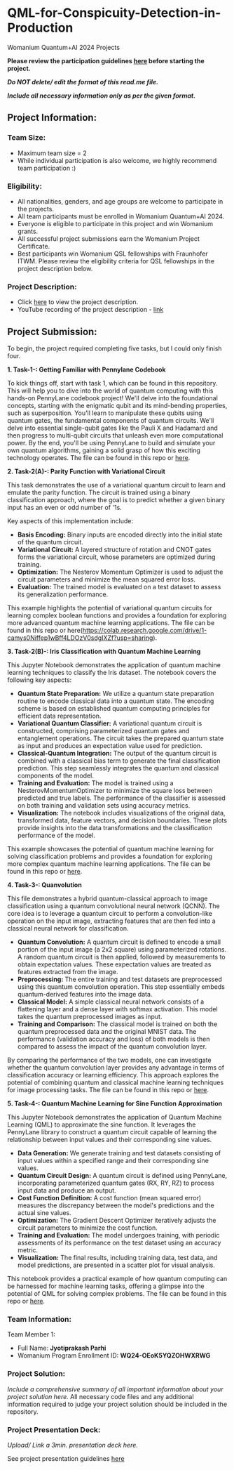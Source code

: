 # QML-for-Conspicuity-Detection-in-Production
Womanium Quantum+AI 2024 Projects

**Please review the participation guidelines [here](https://github.com/womanium-quantum/Quantum-AI-2024) before starting the project.**

_**Do NOT delete/ edit the format of this read.me file.**_

_**Include all necessary information only as per the given format.**_

## Project Information:

### Team Size:
  - Maximum team size = 2
  - While individual participation is also welcome, we highly recommend team participation :)

### Eligibility:
  - All nationalities, genders, and age groups are welcome to participate in the projects.
  - All team participants must be enrolled in Womanium Quantum+AI 2024.
  - Everyone is eligible to participate in this project and win Womanium grants.
  - All successful project submissions earn the Womanium Project Certificate.
  - Best participants win Womanium QSL fellowships with Fraunhofer ITWM. Please review the eligibility criteria for QSL fellowships in the project description below.

### Project Description:
  - Click [here](https://drive.google.com/file/d/1AcctFeXjchtEhYzPUsHpP_b4HGlI4kq9/view?usp=sharing) to view the project description.
  - YouTube recording of the project description - [link](https://youtu.be/Ac1ihFcTRTc?si=i6AIVfQQh8ymYQYp)

## Project Submission:

To begin, the project required completing five tasks, but I could only finish four.

**1. Task-1-: Getting Familiar with Pennylane Codebook**

To kick things off, start with task 1, which can be found in this repository. This will help you to dive into the world of quantum computing with this hands-on PennyLane codebook project! We'll delve into the foundational concepts, starting with the enigmatic qubit and its mind-bending properties, such as superposition. You'll learn to manipulate these qubits using quantum gates, the fundamental components of quantum circuits. We'll delve into essential single-qubit gates like the Pauli X and Hadamard and then progress to multi-qubit circuits that unleash even more computational power. By the end, you'll be using PennyLane to build and simulate your own quantum algorithms, gaining a solid grasp of how this exciting technology operates. 
The file can be found in this repo or [here](https://colab.research.google.com/drive/1q_RwcN7dQW9Z_-MsyuyJq94VDzftILhT?usp=sharing).

**2. Task-2(A)-: Parity Function with Variational Circuit**

This task demonstrates the use of a variational quantum circuit to learn and emulate the parity function. The circuit is trained using a binary classification approach, where the goal is to predict whether a given binary input has an even or odd number of '1s. 

Key aspects of this implementation include:

- **Basis Encoding:** Binary inputs are encoded directly into the initial state of the quantum circuit.
- **Variational Circuit:** A layered structure of rotation and CNOT gates forms the variational circuit, whose parameters are optimized during training.
- **Optimization:** The Nesterov Momentum Optimizer is used to adjust the circuit parameters and minimize the mean squared error loss.
- **Evaluation:**  The trained model is evaluated on a test dataset to assess its generalization performance.

This example highlights the potential of variational quantum circuits for learning complex boolean functions and provides a foundation for exploring more advanced quantum machine learning applications. The file can be found in this repo or here(https://colab.research.google.com/drive/1-camys0Niffep1wBff4LDOzV0sdgIXZf?usp=sharing).

**3. Task-2(B)-: Iris Classification with Quantum Machine Learning**

This Jupyter Notebook demonstrates the application of quantum machine learning techniques to classify the Iris dataset. The notebook covers the following key aspects:

- **Quantum State Preparation:** We utilize a quantum state preparation routine to encode classical data into a quantum state. The encoding scheme is based on established quantum computing principles for efficient data representation.
- **Variational Quantum Classifier:** A variational quantum circuit is constructed, comprising parameterized quantum gates and entanglement operations. The circuit takes the prepared quantum state as input and produces an expectation value used for prediction.
- **Classical-Quantum Integration:** The output of the quantum circuit is combined with a classical bias term to generate the final classification prediction. This step seamlessly integrates the quantum and classical components of the model.
- **Training and Evaluation:** The model is trained using a NesterovMomentumOptimizer to minimize the square loss between predicted and true labels. The performance of the classifier is assessed on both training and validation sets using accuracy metrics.
- **Visualization:** The notebook includes visualizations of the original data, transformed data, feature vectors, and decision boundaries. These plots provide insights into the data transformations and the classification performance of the model.

This example showcases the potential of quantum machine learning for solving classification problems and provides a foundation for exploring more complex quantum machine learning applications. The file can be found in this repo or [here](https://colab.research.google.com/drive/1cPi5V4e9nmQsMwRfH-wdSQOypcnbFI6R?usp=sharing).

**4. Task-3-: Quanvolution**

This file demonstrates a hybrid quantum-classical approach to image classification using a quantum convolutional neural network (QCNN). The core idea is to leverage a quantum circuit to perform a convolution-like operation on the input image, extracting features that are then fed into a classical neural network for classification.

- **Quantum Convolution:** A quantum circuit is defined to encode a small portion of the input image (a 2x2 square) using parameterized rotations. A random quantum circuit is then applied, followed by measurements to obtain expectation values. These expectation values are treated as features extracted from the image.
- **Preprocessing:** The entire training and test datasets are preprocessed using this quantum convolution operation. This step essentially embeds quantum-derived features into the image data.
- **Classical Model:** A simple classical neural network consists of a flattening layer and a dense layer with softmax activation. This model takes the quantum preprocessed images as input.
- **Training and Comparison:** The classical model is trained on both the quantum preprocessed data and the original MNIST data. The performance (validation accuracy and loss) of both models is then compared to assess the impact of the quantum convolution layer.

By comparing the performance of the two models, one can investigate whether the quantum convolution layer provides any advantage in terms of classification accuracy or learning efficiency. This approach explores the potential of combining quantum and classical machine learning techniques for image processing tasks. The file can be found in this repo or [here](https://colab.research.google.com/drive/1I8EDeShjcXoC9SrylTJLl50t0djhpKuM?usp=sharing).

**5. Task-4-: Quantum Machine Learning for Sine Function Approximation**

This Jupyter Notebook demonstrates the application of Quantum Machine Learning (QML) to approximate the sine function. It leverages the PennyLane library to construct a quantum circuit capable of learning the relationship between input values and their corresponding sine values.

- **Data Generation:** We generate training and test datasets consisting of input values within a specified range and their corresponding sine values.
- **Quantum Circuit Design:** A quantum circuit is defined using PennyLane, incorporating parameterized quantum gates (RX, RY, RZ) to process input data and produce an output.
- **Cost Function Definition:** A cost function (mean squared error) measures the discrepancy between the model's predictions and the actual sine values.
- **Optimization:** The Gradient Descent Optimizer iteratively adjusts the circuit parameters to minimize the cost function.
- **Training and Evaluation:** The model undergoes training, with periodic assessments of its performance on the test dataset using an accuracy metric.
- **Visualization:** The final results, including training data, test data, and model predictions, are presented in a scatter plot for visual analysis.

This notebook provides a practical example of how quantum computing can be harnessed for machine learning tasks, offering a glimpse into the potential of QML for solving complex problems. The file can be found in this repo or [here](https://colab.research.google.com/drive/1iIQiIO3dO04EMnae4mXruvEGpJ77WuU1?usp=sharing).

### Team Information:
Team Member 1:
 - Full Name: **Jyotiprakash Parhi**
 - Womanium Program Enrollment ID: **WQ24-OEoK5YQZOHWXRWG**


### Project Solution:
_Include a comprehensive summary of all important information about your project solution here._
All necessary code files and any additional information required to judge your project solution should be included in the repository. 

### Project Presentation Deck:
_Upload/ Link a 3min. presentation deck here._

See project presentation guidelines [here](https://docs.google.com/document/d/13nWF8AxFAfFYTWEYPT3BpPdYkqtxxSAjmuXj_zcMh-E/edit?usp=sharing)

